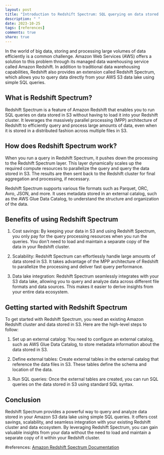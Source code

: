```yaml
---
layout: post
title: "Introduction to Redshift Spectrum: SQL querying on data stored in S3."
description: " "
date: 2023-10-25
tags: [references]
comments: true
share: true
---
```


In the world of big data, storing and processing large volumes of data efficiently is a common challenge. Amazon Web Services (AWS) offers a solution to this problem through its managed data warehousing service called Amazon Redshift. In addition to traditional data warehousing capabilities, Redshift also provides an extension called Redshift Spectrum, which allows you to query data directly from your AWS S3 data lake using simple SQL queries.

## What is Redshift Spectrum?

Redshift Spectrum is a feature of Amazon Redshift that enables you to run SQL queries on data stored in S3 without having to load it into your Redshift cluster. It leverages the massively parallel processing (MPP) architecture of Redshift to efficiently query and process large amounts of data, even when it is stored in a distributed fashion across multiple files in S3.

## How does Redshift Spectrum work?

When you run a query in Redshift Spectrum, it pushes down the processing to the Redshift Spectrum layer. This layer dynamically scales up the required compute resources to parallelize the query and query the data stored in S3. The results are then sent back to the Redshift cluster for final aggregation and processing, if necessary.

Redshift Spectrum supports various file formats such as Parquet, ORC, Avro, JSON, and more. It uses metadata stored in an external catalog, such as the AWS Glue Data Catalog, to understand the structure and organization of the data.

## Benefits of using Redshift Spectrum

1. Cost savings: By keeping your data in S3 and using Redshift Spectrum, you only pay for the query processing resources when you run the queries. You don't need to load and maintain a separate copy of the data in your Redshift cluster.

2. Scalability: Redshift Spectrum can effortlessly handle large amounts of data stored in S3. It takes advantage of the MPP architecture of Redshift to parallelize the processing and deliver fast query performance.

3. Data lake integration: Redshift Spectrum seamlessly integrates with your S3 data lake, allowing you to query and analyze data across different file formats and data sources. This makes it easier to derive insights from your entire data ecosystem.

## Getting started with Redshift Spectrum

To get started with Redshift Spectrum, you need an existing Amazon Redshift cluster and data stored in S3. Here are the high-level steps to follow:

1. Set up an external catalog: You need to configure an external catalog, such as AWS Glue Data Catalog, to store metadata information about the data stored in S3.

2. Define external tables: Create external tables in the external catalog that reference the data files in S3. These tables define the schema and location of the data.

3. Run SQL queries: Once the external tables are created, you can run SQL queries on the data stored in S3 using standard SQL syntax.

## Conclusion

Redshift Spectrum provides a powerful way to query and analyze data stored in your Amazon S3 data lake using simple SQL queries. It offers cost savings, scalability, and seamless integration with your existing Redshift cluster and data ecosystem. By leveraging Redshift Spectrum, you can gain valuable insights from your data without the need to load and maintain a separate copy of it within your Redshift cluster.

#references: [Amazon Redshift Spectrum Documentation](https://docs.aws.amazon.com/redshift/latest/dg/c-getting-started-using-spectrum.html)